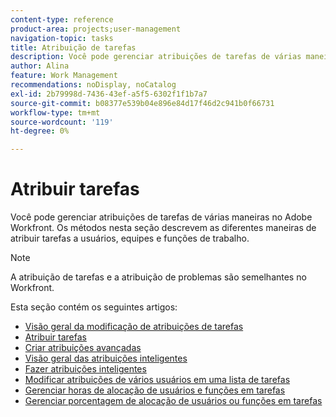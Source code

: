```yaml
---
content-type: reference
product-area: projects;user-management
navigation-topic: tasks
title: Atribuição de tarefas
description: Você pode gerenciar atribuições de tarefas de várias maneiras no Adobe Workfront. Os métodos nesta seção descrevem as diferentes maneiras de atribuir tarefas a usuários, equipes e funções de trabalho.
author: Alina
feature: Work Management
recommendations: noDisplay, noCatalog
exl-id: 2b79998d-7436-43ef-a5f5-6302f1f1b7a7
source-git-commit: b08377e539b04e896e84d17f46d2c941b0f66731
workflow-type: tm+mt
source-wordcount: '119'
ht-degree: 0%

---
```


# Atribuir tarefas

Você pode gerenciar atribuições de tarefas de várias maneiras no Adobe Workfront. Os métodos nesta seção descrevem as diferentes maneiras de atribuir tarefas a usuários, equipes e funções de trabalho.

>[!NOTE]
>
>A atribuição de tarefas e a atribuição de problemas são semelhantes no Workfront.

Esta seção contém os seguintes artigos:

* [Visão geral da modificação de atribuições de tarefas](../../../manage-work/tasks/assign-tasks/modify-task-assignments-overview.md)
* [Atribuir tarefas](../../../manage-work/tasks/assign-tasks/assign-tasks.md)
* [Criar atribuições avançadas](../../../manage-work/tasks/assign-tasks/create-advanced-assignments.md)
* [Visão geral das atribuições inteligentes](../../../manage-work/tasks/assign-tasks/smart-assignments.md)
* [Fazer atribuições inteligentes](../../../manage-work/tasks/assign-tasks/make-smart-assignments.md)
* [Modificar atribuições de vários usuários em uma lista de tarefas](../../../manage-work/tasks/assign-tasks/modify-multiple-assignments-in-task-list.md)
* [Gerenciar horas de alocação de usuários e funções em tarefas](../../../manage-work/tasks/assign-tasks/manage-allocation-hours-on-tasks.md)
* [Gerenciar porcentagem de alocação de usuários ou funções em tarefas](../../../manage-work/tasks/assign-tasks/manage-allocation-percentage-on-tasks.md)

